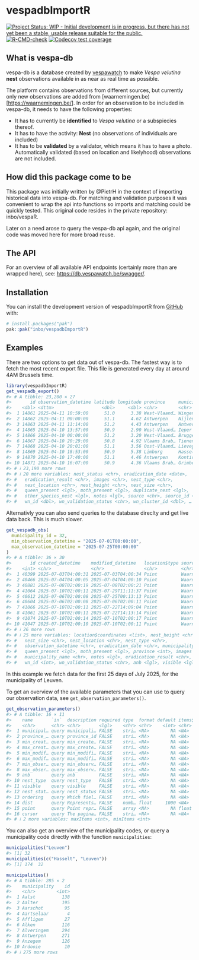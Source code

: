 
<!-- README.md is generated from README.Rmd. Please edit that file -->

# vespadbImportR

<!-- badges: start -->

[![Project Status: WIP - Initial development is in progress, but there
has not yet been a stable, usable release suitable for the
public.](https://www.repostatus.org/badges/latest/wip.svg)](https://www.repostatus.org/#wip)
[![R-CMD-check](https://github.com/inbo/vespadbImportR/actions/workflows/R-CMD-check.yaml/badge.svg)](https://github.com/inbo/vespadbImportR/actions/workflows/R-CMD-check.yaml)
[![Codecov test
coverage](https://codecov.io/gh/inbo/vespadbImportR/graph/badge.svg)](https://app.codecov.io/gh/inbo/vespadbImportR)
<!-- badges: end -->

## What is vespa-db

vespa-db is a database created by
[vespawatch](https://vespawatch.be/en/) to make *Vespa velutina*
**nest** observations available in as near as real time as possible.

The platform contains observations from different sources, but currently
only new observations are added from
\[waarnemingen.be)\[<https://waarnemingen.be/>\]. In order for an
observation to be included in vespa-db, it needs to have the following
properties:

- It has to currently be **identified** to *Vespa velutina* or a
  subspiecies thereof.
- It has to have the activity: **Nest** (no observations of individuals
  are included)
- It has to be **validated** by a validator, which means it has to have
  a photo. Automatically validated (based on location and likelyhood)
  observations are not included.

## How did this package come to be

This package was initially written by @PietrH in the context of
importing historical data into vespa-db. For matching and validation
purposes it was convenient to wrap the api into functions so imports and
matching could be quickly tested. This original code resides in the
private repository: inbo/vespaR.

Later on a need arose to query the vespa-db api again, and the original
code was moved here for more broad reuse.

## The API

For an overview of all available API endpoints (certainly more than are
wrapped here), see: <https://db.vespawatch.be/swagger/>.

## Installation

You can install the development version of vespadbImportR from
[GitHub](https://github.com/) with:

``` r
# install.packages("pak")
pak::pak("inbo/vespadbImportR")
```

## Examples

There are two options to get data out of vespa-db. The fastest way is to
fetch the most recent export file. This file is generated every day at
around 4AM Brussels time.

``` r
library(vespadbImportR)
get_vespadb_export()
#> # A tibble: 23,200 × 27
#>       id observation_datetime latitude longitude province     municipality anb  
#>    <dbl> <dttm>                  <dbl>     <dbl> <chr>        <chr>        <lgl>
#>  1 14861 2025-04-11 10:59:00      51.0      3.38 West-Vlaand… Wingene      FALSE
#>  2 14862 2025-04-11 00:00:00      51.1      4.62 Antwerpen    Nijlen       FALSE
#>  3 14863 2025-04-11 11:14:00      51.2      4.43 Antwerpen    Antwerpen    FALSE
#>  4 14865 2025-04-10 13:57:00      50.9      2.90 West-Vlaand… Ieper        FALSE
#>  5 14866 2025-04-10 00:00:00      51.2      3.20 West-Vlaand… Brugge       FALSE
#>  6 14867 2025-04-10 20:29:00      50.8      4.92 Vlaams Brab… Tienen       FALSE
#>  7 14868 2025-04-10 20:01:00      51.1      3.56 Oost-Vlaand… Lievegem     FALSE
#>  8 14869 2025-04-10 18:53:00      50.9      5.38 Limburg      Hasselt      FALSE
#>  9 14870 2025-04-10 17:40:00      51.1      4.46 Antwerpen    Kontich      FALSE
#> 10 14871 2025-04-10 16:07:00      50.9      4.36 Vlaams Brab… Grimbergen   FALSE
#> # ℹ 23,190 more rows
#> # ℹ 20 more variables: nest_status <chr>, eradication_date <date>,
#> #   eradication_result <chr>, images <chr>, nest_type <chr>,
#> #   nest_location <chr>, nest_height <chr>, nest_size <chr>,
#> #   queen_present <lgl>, moth_present <lgl>, duplicate_nest <lgl>,
#> #   other_species_nest <lgl>, notes <lgl>, source <chr>, source_id <dbl>,
#> #   wn_id <dbl>, wn_validation_status <chr>, wn_cluster_id <dbl>, …
```

Alternativly you can also send queries to the database direclty and get
live data back. This is much slower.

``` r
get_vespadb_obs(
  municipality_id = 32,
  min_observation_datetime = "2025-07-01T00:00:00",
  max_observation_datetime = "2025-07-25T00:00:00"
)
#> # A tibble: 36 × 30
#>       id created_datetime    modified_datetime   location$type source  source_id
#>    <int> <chr>               <chr>               <chr>         <chr>   <lgl>    
#>  1 40399 2025-07-03T04:00:31 2025-07-03T04:00:34 Point         Waarne… NA       
#>  2 40466 2025-07-04T04:00:05 2025-07-04T04:00:10 Point         Waarne… NA       
#>  3 40881 2025-07-08T02:00:19 2025-07-08T02:00:21 Point         Waarne… NA       
#>  4 41064 2025-07-10T02:00:11 2025-07-29T11:11:37 Point         Waarne… NA       
#>  5 40612 2025-07-06T02:00:08 2025-07-25T00:13:13 Point         Waarne… NA       
#>  6 40604 2025-07-06T02:00:08 2025-07-06T02:00:11 Point         Waarne… NA       
#>  7 41066 2025-07-10T02:00:11 2025-07-22T14:09:04 Point         Waarne… NA       
#>  8 41061 2025-07-10T02:00:11 2025-07-22T14:13:14 Point         Waarne… NA       
#>  9 41074 2025-07-10T02:00:14 2025-07-10T02:00:17 Point         Waarne… NA       
#> 10 41047 2025-07-10T02:00:10 2025-07-10T02:00:11 Point         Waarne… NA       
#> # ℹ 26 more rows
#> # ℹ 25 more variables: location$coordinates <list>, nest_height <chr>,
#> #   nest_size <chr>, nest_location <chr>, nest_type <chr>,
#> #   observation_datetime <chr>, eradication_date <chr>, municipality <int>,
#> #   queen_present <lgl>, moth_present <lgl>, province <int>, images <list>,
#> #   municipality_name <chr>, notes <lgl>, eradication_result <chr>,
#> #   wn_id <int>, wn_validation_status <chr>, anb <lgl>, visible <lgl>, …
```

In this example we fetch data for the first 25 days of July 2025, for
the municipality of Leuven.

To get an overview of the available parameters that you can use to query
our observation data, see `get_observation_parameters()`.

``` r
get_observation_parameters()
#> # A tibble: 16 × 11
#>    name       `in`  description required type  format default items$type example
#>    <chr>      <chr> <chr>       <lgl>    <chr> <chr>    <int> <chr>      <list> 
#>  1 municipal… query municipali… FALSE    stri… <NA>        NA <NA>       <NULL> 
#>  2 province_… query province_id FALSE    stri… <NA>        NA <NA>       <NULL> 
#>  3 min_creat… query min_create… FALSE    stri… <NA>        NA <NA>       <NULL> 
#>  4 max_creat… query max_create… FALSE    stri… <NA>        NA <NA>       <NULL> 
#>  5 min_modif… query min_modifi… FALSE    stri… <NA>        NA <NA>       <NULL> 
#>  6 max_modif… query max_modifi… FALSE    stri… <NA>        NA <NA>       <NULL> 
#>  7 min_obser… query min_observ… FALSE    stri… <NA>        NA <NA>       <NULL> 
#>  8 max_obser… query max_observ… FALSE    stri… <NA>        NA <NA>       <NULL> 
#>  9 anb        query anb         FALSE    stri… <NA>        NA <NA>       <NULL> 
#> 10 nest_type  query nest_type   FALSE    stri… <NA>        NA <NA>       <NULL> 
#> 11 visible    query visible     FALSE    stri… <NA>        NA <NA>       <NULL> 
#> 12 nest_stat… query nest_status FALSE    stri… <NA>        NA <NA>       <NULL> 
#> 13 ordering   query Which fiel… FALSE    stri… <NA>        NA <NA>       <NULL> 
#> 14 dist       query Represents… FALSE    numb… float     1000 <NA>       <NULL> 
#> 15 point      query Point repr… FALSE    array <NA>        NA float      <int>  
#> 16 cursor     query The pagina… FALSE    stri… <NA>        NA <NA>       <NULL> 
#> # ℹ 2 more variables: maxItems <int>, minItems <int>
```

You can also get an overview of the municipality codes, or query a
municipality code directly with the function `municipalities`:

``` r
municipalities("Leuven")
#> [1] 32
municipalities(c("Hasselt", "Leuven"))
#> [1] 174  32
```

``` r
municipalities()
#> # A tibble: 285 × 2
#>    municipality    id
#>    <chr>        <int>
#>  1 Aalst          138
#>  2 Aalter         195
#>  3 Aarschot        95
#>  4 Aartselaar       4
#>  5 Affligem        27
#>  6 Alken          116
#>  7 Alveringem     294
#>  8 Antwerpen      271
#>  9 Anzegem        126
#> 10 Ardooie         10
#> # ℹ 275 more rows
```
